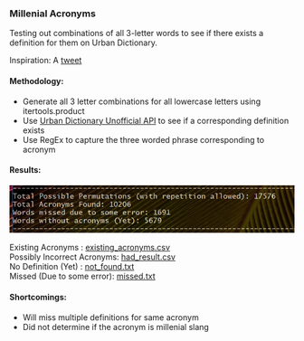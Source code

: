 ### Millenial Acronyms

Testing out combinations of all 3-letter words to see if there exists a definition for them on Urban Dictionary.  

Inspiration: A [tweet](https://twitter.com/varungrover/status/880737891969671168)  

#### Methodology:  
* Generate all 3 letter combinations for all lowercase letters using itertools.product
* Use [Urban Dictionary Unofficial API](https://market.mashape.com/community/urban-dictionary) to see if a corresponding definition exists
* Use RegEx to capture the three worded phrase corresponding to acronym

#### Results:
![results](results.png)

Existing Acronyms : [existing_acronyms.csv](existing_acronyms.csv)  
Possibly Incorrect Acronyms: [had_result.csv](had_result.csv)  
No Definition (Yet) : [not_found.txt](not_found.txt)  
Missed (Due to some error): [missed.txt](missed.txt)

#### Shortcomings:
* Will miss multiple definitions for same acronym
* Did not determine if the acronym is millenial slang
